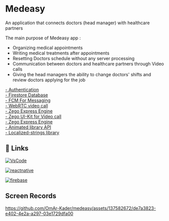 # Medeasy

An application that connects doctors (head manager) with healthcare partners

The main purpose of Medeasy app :
- Organizing medical appointments 
- Writing medical treatments after appointments
- Resetting Doctors schedule without any server processing
- Communication between doctors and healthcare partners through Video calls
- Giving the head managers the ability to change doctors' shifts and review doctors applying for the job

[- Authentication](https://www.npmjs.com/package/@react-native-firebase/auth)  
[- Firestore Database](https://www.npmjs.com/package/@react-native-firebase/firestore)  
[- FCM For Messaging](https://www.npmjs.com/package/@react-native-firebase/messaging)  
[- WebRTC video call](webrtc.org)  
[- Zego Express Engine](https://www.npmjs.com/package/zego-express-engine-reactnative)  
[- Zego UI-Kit for Video call](https://www.npmjs.com/package/@zegocloud/zego-uikit-prebuilt-call-rn)  
[- Zego Express Engine](https://www.npmjs.com/package/zego-express-engine-reactnative)  
[- Animated library API](https://www.npmjs.com/package/react-native-reanimated)  
[- Localized-strings library](https://www.npmjs.com/package/react-native-localization)  

## 🔗 Links
[![VsCode](https://img.shields.io/badge/Visual%20Studio%20Code-007ACC?style=flat-square&logo=Visual%20Studio%20Code&logoColor=white)](https://code.visualstudio.com/download)

[![reactnative](https://img.shields.io/badge/React%20Native-61DAFB?style=flat-square&logo=React&logoColor=black)](https://reactnative.dev/docs/getting-started)

[![firebase](https://img.shields.io/badge/Firebase-FFCA28?style=flat-square&logo=firebase&logoColor=black)](https://firebase.google.com/docs)

## Screen Records

https://github.com/OmAr-Kader/medeasy/assets/137582672/de7a3823-e402-4e2a-a297-03e1729dfa00
